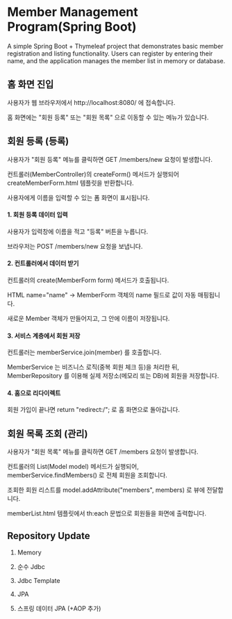 # Member Management Program(Spring Boot)

A simple Spring Boot + Thymeleaf project that demonstrates basic member registration and listing functionality.
Users can register by entering their name, and the application manages the member list in memory or database.

## 홈 화면 진입

사용자가 웹 브라우저에서 http://localhost:8080/ 에 접속합니다.

홈 화면에는 "회원 등록" 또는 "회원 목록" 으로 이동할 수 있는 메뉴가 있습니다.

## 회원 등록 (등록)

사용자가 "회원 등록" 메뉴를 클릭하면 GET /members/new 요청이 발생합니다.

컨트롤러(MemberController)의 createForm() 메서드가 실행되어 createMemberForm.html 템플릿을 반환합니다.

사용자에게 이름을 입력할 수 있는 폼 화면이 표시됩니다.

#### 1. 회원 등록 데이터 입력

사용자가 입력창에 이름을 적고 "등록" 버튼을 누릅니다.

브라우저는 POST /members/new 요청을 보냅니다.

#### 2. 컨트롤러에서 데이터 받기

컨트롤러의 create(MemberForm form) 메서드가 호출됩니다.

HTML name="name" → MemberForm 객체의 name 필드로 값이 자동 매핑됩니다.

새로운 Member 객체가 만들어지고, 그 안에 이름이 저장됩니다.

#### 3. 서비스 계층에서 회원 저장

컨트롤러는 memberService.join(member) 를 호출합니다.

MemberService 는 비즈니스 로직(중복 회원 체크 등)을 처리한 뒤, MemberRepository 를 이용해 실제 저장소(메모리 또는 DB)에 회원을 저장합니다.

#### 4. 홈으로 리다이렉트

회원 가입이 끝나면 return "redirect:/"; 로 홈 화면으로 돌아갑니다.

## 회원 목록 조회 (관리)

사용자가 "회원 목록" 메뉴를 클릭하면
GET /members 요청이 발생합니다.

컨트롤러의 List(Model model) 메서드가 실행되어, memberService.findMembers() 로 전체 회원을 조회합니다.

조회한 회원 리스트를 model.addAttribute("members", members) 로 뷰에 전달합니다.

memberList.html 템플릿에서 th:each 문법으로 회원들을 화면에 출력합니다.

## Repository Update

1. Memory

2. 순수 Jdbc

3. Jdbc Template

4. JPA

5. 스프링 데이터 JPA (+AOP 추가)
